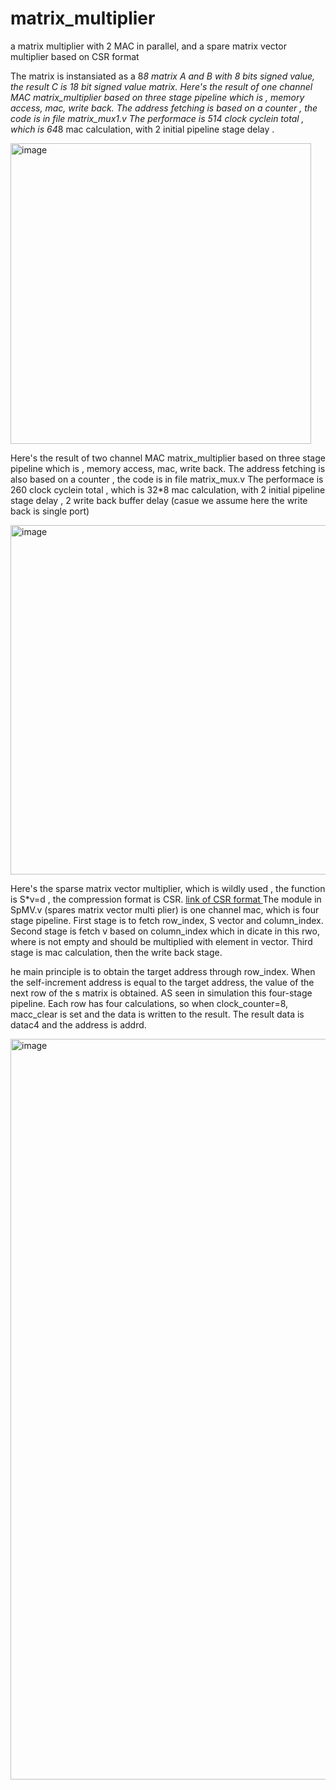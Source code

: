 # matrix_multiplier
a matrix multiplier with 2 MAC in parallel, and a spare matrix vector multiplier based on CSR format

The matrix is instansiated as a 8*8 matrix A and B with 8 bits signed value, the result C is 18 bit signed value matrix.
Here's the result of one channel MAC matrix_multiplier based on three stage pipeline which is , memory access, mac, write back.
The address fetching is based on a counter , the code is in file matrix_mux1.v
The performace is 514 clock cyclein total , which is 64*8 mac calculation, with 2 initial pipeline stage delay .

<img width="481" alt="image" src="https://github.com/taiqianguo/matrix_multiplier/assets/58079218/1971d2ec-0b7d-4dbb-8e43-6918f1c71642">

Here's the result of two channel MAC matrix_multiplier based on three stage pipeline which is , memory access, mac, write back.
The address fetching is also based on a counter , the code is in file matrix_mux.v
The performace is 260 clock cyclein total , which is 32*8 mac calculation, with 2 initial pipeline stage delay , 2 write back buffer delay (casue we assume here the write back is single port)

<img width="559" alt="image" src="https://github.com/taiqianguo/matrix_multiplier/assets/58079218/433c7f61-951f-4eea-9629-59c1811034ca">

Here's the sparse matrix vector multiplier, which is wildly used , the function is S*v=d , the compression format is CSR.
[link of CSR format ](https://en.wikipedia.org/wiki/Sparse_matrix#Compressed_sparse_row_(CSR,_CRS_or_Yale_format))
The module in SpMV.v (spares matrix vector multi plier) is one channel mac, which is four stage pipeline.
First stage is to fetch row_index, S vector and column_index. 
Second stage is fetch v based on column_index which in dicate in this rwo, where is not empty and should be multiplied with element in vector.
Third stage is mac calculation, then the write back stage.

he main principle is to obtain the target address through row_index. When the self-increment address is equal to the target address, the value of the next row of the s matrix is ​​obtained. 
AS seen in simulation this four-stage pipeline. Each row has four calculations, so when clock_counter=8, macc_clear is set and the data is written to the result. The result data is datac4 and the address is addrd.

<img width="1185" alt="image" src="https://github.com/taiqianguo/matrix_multiplier/assets/58079218/d9204463-60c7-40a4-9c56-3ed84650b2e7">
